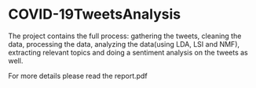 # COVID-19TweetsAnalysis

The project contains the full process: gathering the tweets, cleaning the data, processing the data, analyzing the data(using LDA, LSI and NMF), extracting relevant topics and doing a sentiment analysis on the tweets as well.

For more details please read the report.pdf
